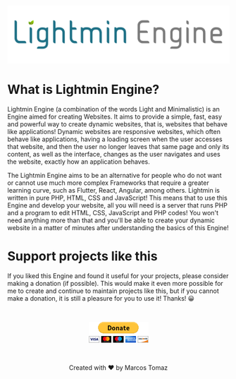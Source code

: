 <p align="center">
    <img src="This-Repository/Lightmin-Engine.png" />
</p>

# What is Lightmin Engine?

Lightmin Engine (a combination of the words Light and Minimalistic) is an Engine aimed for creating Websites. It aims to provide a simple, fast, easy and powerful way to create dynamic websites, that is, websites that behave like applications! Dynamic websites are responsive websites, which often behave like applications, having a loading screen when the user accesses that website, and then the user no longer leaves that same page and only its content, as well as the interface, changes as the user navigates and uses the website, exactly how an application behaves.

The Lightmin Engine aims to be an alternative for people who do not want or cannot use much more complex Frameworks that require a greater learning curve, such as Flutter, React, Angular, among others. Lightmin is written in pure PHP, HTML, CSS and JavaScript! This means that to use this Engine and develop your website, all you will need is a server that runs PHP and a program to edit HTML, CSS, JavaScript and PHP codes! You won't need anything more than that and you'll be able to create your dynamic website in a matter of minutes after understanding the basics of this Engine!

# Support projects like this

If you liked this Engine and found it useful for your projects, please consider making a donation (if possible). This would make it even more possible for me to create and continue to maintain projects like this, but if you cannot make a donation, it is still a pleasure for you to use it! Thanks! 😀

<br>

<p align="center">
    <a href="https://www.paypal.com/donate/?hosted_button_id=MVDJY3AXLL8T2" target="_blank">
        <img src="This-Repository/paypal-donate.png" alt="Donate" />
    </a>
</p>

<br>

<p align="center">
Created with ❤ by Marcos Tomaz
</p>